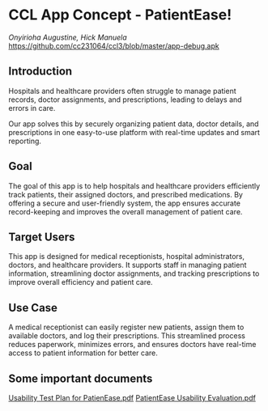 # **CCL App Concept - PatientEase!**

*Onyirioha Augustine, Hick Manuela*
https://github.com/cc231064/ccl3/blob/master/app-debug.apk

## Introduction 
Hospitals and healthcare providers often struggle to manage patient records, doctor assignments, and prescriptions, leading to delays and errors in care. 

Our app solves this by securely organizing patient data, doctor details, and prescriptions in one easy-to-use platform with real-time updates and smart reporting. 

## Goal 
The goal of this app is to help hospitals and healthcare providers efficiently track patients, their assigned doctors, and prescribed medications. By offering a secure and user-friendly system, the app ensures accurate record-keeping and improves the overall management of patient care. 

## Target Users 
This app is designed for medical receptionists, hospital administrators, doctors, and healthcare providers. It supports staff in managing patient information, streamlining doctor assignments, and tracking prescriptions to improve overall efficiency and patient care. 

## Use Case 
A medical receptionist can easily register new patients, assign them to available doctors, and log their prescriptions. This streamlined process reduces paperwork, minimizes errors, and ensures doctors have real-time access to patient information for better care. 

## Some important documents
[Usability Test Plan for PatienEase.pdf](https://github.com/user-attachments/files/18475626/Usability.Test.Plan.for.PatienEase.pdf)
[PatientEase Usability Evaluation.pdf](https://github.com/user-attachments/files/18550064/PatientEase.Usability.Evaluation.pdf)



